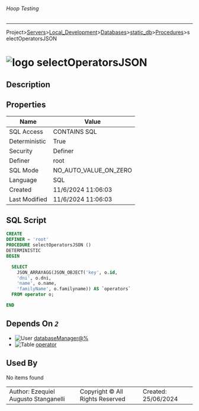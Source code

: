 ###### Hoop Testing
___
Project>[Servers](../../../../Servers.md)>[Local_Development](../../../Local_Development.md)>[Databases](../../Databases.md)>[static_db](../static_db.md)>[Procedures](Procedures.md)>selectOperatorsJSON


# ![logo](../../../../../Images/procedure64.svg) selectOperatorsJSON

## <a name="#Description"></a>Description
> 
## <a name="#Properties"></a>Properties
|Name|Value|
|---|---|
|SQL Access|CONTAINS SQL|
|Deterministic|True|
|Security|Definer|
|Definer|root|
|SQL Mode|NO_AUTO_VALUE_ON_ZERO|
|Language|SQL|
|Created|11/6/2024 11:06:03|
|Last Modified|11/6/2024 11:06:03|


## <a name="#SqlScript"></a>SQL Script
```SQL
CREATE
DEFINER = 'root'
PROCEDURE selectOperatorsJSON ()
DETERMINISTIC
BEGIN

  SELECT
    JSON_ARRAYAGG(JSON_OBJECT('key', o.id,
    'dni', o.dni,
    'name', o.name,
    'familyName', o.familyname)) AS `operators`
  FROM operator o;

END
```

## <a name="#DependsOn"></a>Depends On _`2`_
- ![User](../../../../../Images/user.svg) [databaseManager@%](../../../Users/databaseManager@%.md)
- ![Table](../../../../../Images/table.svg) [operator](../Tables/operator.md)


## <a name="#UsedBy"></a>Used By
No items found

||||
|---|---|---|
|Author: Ezequiel Augusto Stanganelli|Copyright © All Rights Reserved|Created: 25/06/2024|